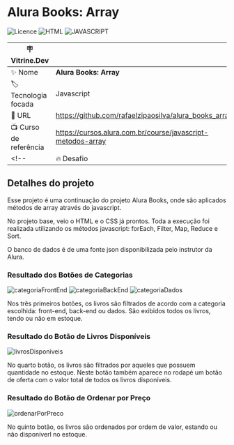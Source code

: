 # Alura Books: Array

![Licence](https://img.shields.io/static/v1?label=License&message=MIT&color=ffffff)
![HTML](https://img.shields.io/static/v1?label=Language&message=HTML%205&color=red)
![JAVASCRIPT](https://img.shields.io/static/v1?label=Language&message=Javascript&color=yellow)


| :placard: Vitrine.Dev |     |
| -------------  | --- |
| :sparkles: Nome        | **Alura Books: Array**
| :label: Tecnologia focada | Javascript
| :rocket: URL         | https://github.com/rafaelzipaosilva/alura_books_array
| :tv: Curso de referência | https://cursos.alura.com.br/course/javascript-metodos-array
<!--| :fire: Desafio     | https://url-do-desafio.com.br -->


## Detalhes do projeto

Esse projeto é uma continuação do projeto Alura Books, onde são aplicados métodos de array através do javascript.

No projeto base, veio o HTML e o CSS já prontos. Toda a execução foi realizada utilizando os métodos javascript: forEach, Filter, Map, Reduce e Sort.

O banco de dados é de uma fonte json disponibilizada pelo instrutor da Alura.

<!-- Inserir imagem com a #vitrinedev ao final do link -->
### Resultado dos Botões de Categorias
![categoriaFrontEnd](https://user-images.githubusercontent.com/29807231/213546505-43f91fcc-8e94-4584-b093-869e9e21b7b0.png#vitrinedev)
![categoriaBackEnd](https://user-images.githubusercontent.com/29807231/213546702-e7c80720-fef0-4a3a-ab4d-dab74b3ef5c0.png#vitrinedev)
![categoriaDados](https://user-images.githubusercontent.com/29807231/213546776-b16a46eb-a8f8-435b-9fe2-7954cddc160b.png#vitrinedev)


Nos três primeiros botões, os livros são filtrados de acordo com a categoria escolhida: front-end, back-end ou dados. São exibidos todos os livros, tendo ou não em estoque.

### Resultado do Botão de Livros Disponíveis

![livrosDisponiveis](https://user-images.githubusercontent.com/29807231/213546990-ec893464-2ce0-4e5e-a85c-d00fba3a322d.png#vitrinedev)

No quarto botão, os livros são filtrados por aqueles que possuem quantidade no estoque. Neste botão também aparece no rodapé um botão de oferta com o valor total de todos os livros disponíveis.

### Resultado do Botão de Ordenar por Preço

![ordenarPorPreco](https://user-images.githubusercontent.com/29807231/213547212-abc96a34-7362-49b8-9302-79cb4b094270.png#vitrinedev)

No quinto botão, os livros são ordenados por ordem de valor, estando ou não disponíverl no estoque.
